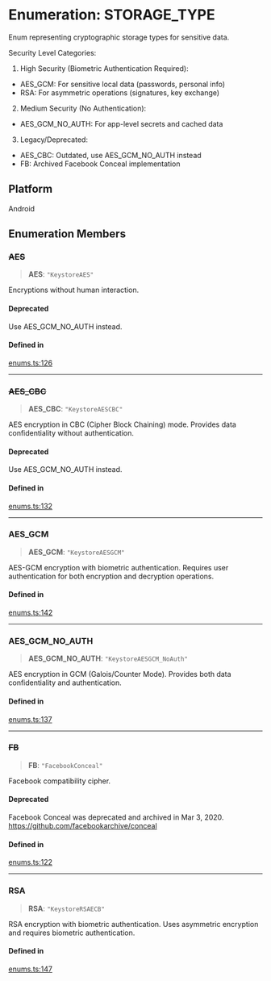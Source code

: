 # Enumeration: STORAGE\_TYPE

Enum representing cryptographic storage types for sensitive data.

Security Level Categories:

1. High Security (Biometric Authentication Required):
- AES_GCM: For sensitive local data (passwords, personal info)
- RSA: For asymmetric operations (signatures, key exchange)

2. Medium Security (No Authentication):
- AES_GCM_NO_AUTH: For app-level secrets and cached data

3. Legacy/Deprecated:
- AES_CBC: Outdated, use AES_GCM_NO_AUTH instead
- FB: Archived Facebook Conceal implementation

## Platform

Android

## Enumeration Members

### ~~AES~~

> **AES**: `"KeystoreAES"`

Encryptions without human interaction.

#### Deprecated

Use AES_GCM_NO_AUTH instead.

#### Defined in

[enums.ts:126](https://github.com/quangsuong/nts-react-native-keychain/blob/6ec8fdb5b967a106085e74014d8072182c9fca28/src/enums.ts#L126)

***

### ~~AES\_CBC~~

> **AES\_CBC**: `"KeystoreAESCBC"`

AES encryption in CBC (Cipher Block Chaining) mode.
Provides data confidentiality without authentication.

#### Deprecated

Use AES_GCM_NO_AUTH instead.

#### Defined in

[enums.ts:132](https://github.com/quangsuong/nts-react-native-keychain/blob/6ec8fdb5b967a106085e74014d8072182c9fca28/src/enums.ts#L132)

***

### AES\_GCM

> **AES\_GCM**: `"KeystoreAESGCM"`

AES-GCM encryption with biometric authentication.
Requires user authentication for both encryption and decryption operations.

#### Defined in

[enums.ts:142](https://github.com/quangsuong/nts-react-native-keychain/blob/6ec8fdb5b967a106085e74014d8072182c9fca28/src/enums.ts#L142)

***

### AES\_GCM\_NO\_AUTH

> **AES\_GCM\_NO\_AUTH**: `"KeystoreAESGCM_NoAuth"`

AES encryption in GCM (Galois/Counter Mode).
Provides both data confidentiality and authentication.

#### Defined in

[enums.ts:137](https://github.com/quangsuong/nts-react-native-keychain/blob/6ec8fdb5b967a106085e74014d8072182c9fca28/src/enums.ts#L137)

***

### ~~FB~~

> **FB**: `"FacebookConceal"`

Facebook compatibility cipher.

#### Deprecated

Facebook Conceal was deprecated and archived in Mar 3, 2020. https://github.com/facebookarchive/conceal

#### Defined in

[enums.ts:122](https://github.com/quangsuong/nts-react-native-keychain/blob/6ec8fdb5b967a106085e74014d8072182c9fca28/src/enums.ts#L122)

***

### RSA

> **RSA**: `"KeystoreRSAECB"`

RSA encryption with biometric authentication.
Uses asymmetric encryption and requires biometric authentication.

#### Defined in

[enums.ts:147](https://github.com/quangsuong/nts-react-native-keychain/blob/6ec8fdb5b967a106085e74014d8072182c9fca28/src/enums.ts#L147)
